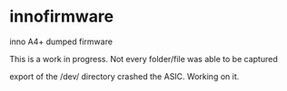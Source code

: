 # innofirmware
inno A4+ dumped firmware

This is a work in progress. Not every folder/file was able to be captured

export of the /dev/ directory crashed the ASIC. Working on it. 
